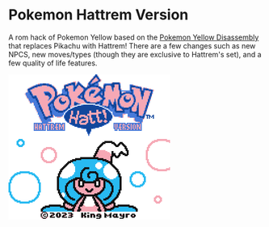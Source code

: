 # Pokemon Hattrem Version

A rom hack of Pokemon Yellow based on the [Pokemon Yellow Disassembly](https://github.com/pret/pokeyellow) that replaces Pikachu with Hattrem! There are a few changes such as new NPCS, new moves/types (though they are exclusive to Hattrem's set), and a few quality of life features. 

![](https://github.com/KingMayro/HattremVersion/blob/main/title.png)
